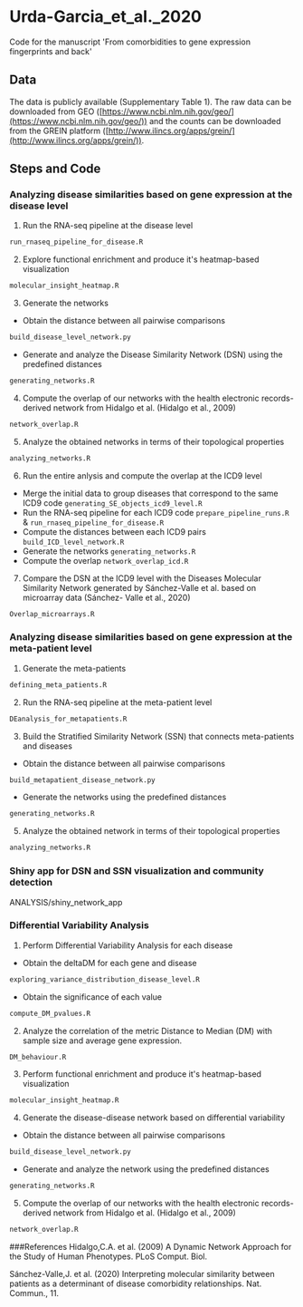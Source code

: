# Urda-Garcia_et_al._2020
Code for the manuscript 'From comorbidities to gene expression fingerprints and back'

## Data
The data is publicly available (Supplementary Table 1). The raw data can be downloaded from GEO ([https://www.ncbi.nlm.nih.gov/geo/](https://www.ncbi.nlm.nih.gov/geo/)) and the counts can be downloaded from the GREIN platform ([http://www.ilincs.org/apps/grein/](http://www.ilincs.org/apps/grein/)).

## Steps and Code
### Analyzing disease similarities based on gene expression at the disease level
1. Run the RNA-seq pipeline at the disease level
```bash
run_rnaseq_pipeline_for_disease.R
```
2. Explore functional enrichment and produce it's heatmap-based visualization
```bash
molecular_insight_heatmap.R
```
3. Generate the networks
- Obtain the distance between all pairwise comparisons
```bash
build_disease_level_network.py
```
- Generate and analyze the Disease Similarity Network (DSN) using the predefined distances
```bash
generating_networks.R
```
4. Compute the overlap of our networks with the health electronic records-derived network from Hidalgo et al. (Hidalgo et al., 2009)
```bash
network_overlap.R
```
5. Analyze the obtained networks in terms of their topological properties
```bash
analyzing_networks.R
```

6. Run the entire anlysis and compute the overlap at the ICD9 level
- Merge the initial data to group diseases that correspond to the same ICD9 code `generating_SE_objects_icd9_level.R`
- Run the RNA-seq pipeline for each ICD9 code `prepare_pipeline_runs.R` & `run_rnaseq_pipeline_for_disease.R`
- Compute the distances between each ICD9 pairs `build_ICD_level_network.R`
- Generate the networks `generating_networks.R`
- Compute the overlap `network_overlap_icd.R`

7. Compare the DSN at the ICD9 level with the Diseases Molecular Similarity Network generated by Sánchez-Valle et al. based on microarray data (Sánchez- Valle et al., 2020)
```bash
Overlap_microarrays.R
```

### Analyzing disease similarities based on gene expression at the meta-patient level
1. Generate the meta-patients
```bash
defining_meta_patients.R
```
2. Run the RNA-seq pipeline at the meta-patient level
```bash
DEanalysis_for_metapatients.R
```
3. Build the Stratified Similarity Network (SSN) that connects meta-patients and diseases
- Obtain the distance between all pairwise comparisons
```bash
build_metapatient_disease_network.py 
```
- Generate the networks using the predefined distances
```bash
generating_networks.R
```
5. Analyze the obtained network in terms of their topological properties
```bash
analyzing_networks.R
```
### Shiny app for DSN and SSN visualization and community detection

ANALYSIS/shiny_network_app

### Differential Variability Analysis
1. Perform Differential Variability Analysis for each disease
- Obtain the deltaDM for each gene and disease
```bash
exploring_variance_distribution_disease_level.R 
```
- Obtain the significance of each value
```bash
compute_DM_pvalues.R 
```
2. Analyze the correlation of the metric Distance to Median (DM) with sample size and average gene expression.
```bash
DM_behaviour.R
```
3. Perform functional enrichment and produce it's heatmap-based visualization
```bash
molecular_insight_heatmap.R
```
4. Generate the disease-disease network based on differential variability
- Obtain the distance between all pairwise comparisons
```bash
build_disease_level_network.py
```
- Generate and analyze the network using the predefined distances
```bash
generating_networks.R
```
5. Compute the overlap of our networks with the health electronic records-derived network from Hidalgo et al. (Hidalgo et al., 2009)
```bash
network_overlap.R
```

###References
Hidalgo,C.A. et al. (2009) A Dynamic Network Approach for the Study of Human
Phenotypes. PLoS Comput. Biol.

Sánchez-Valle,J. et al. (2020) Interpreting molecular similarity between patients as
a determinant of disease comorbidity relationships. Nat. Commun., 11.

